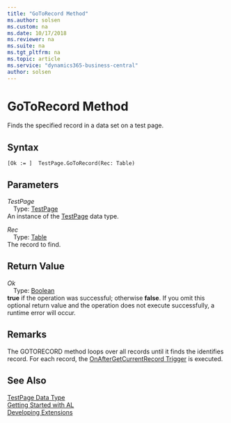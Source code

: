 ```yaml
---
title: "GoToRecord Method"
ms.author: solsen
ms.custom: na
ms.date: 10/17/2018
ms.reviewer: na
ms.suite: na
ms.tgt_pltfrm: na
ms.topic: article
ms.service: "dynamics365-business-central"
author: solsen
---
```

[//]: # (START>DO_NOT_EDIT)
[//]: # (IMPORTANT:Do not edit any of the content between here and the END>DO_NOT_EDIT.)
[//]: # (Any modifications should be made in the .xml files in the ModernDev repo.)
# GoToRecord Method
Finds the specified record in a data set on a test page.

## Syntax
```
[Ok := ]  TestPage.GoToRecord(Rec: Table)
```
## Parameters
*TestPage*  
&emsp;Type: [TestPage](testpage-data-type.md)  
An instance of the [TestPage](testpage-data-type.md) data type.  

*Rec*  
&emsp;Type: [Table](../table/table-data-type.md)  
The record to find.  


## Return Value
*Ok*  
&emsp;Type: [Boolean](../boolean/boolean-data-type.md)  
**true** if the operation was successful; otherwise **false**.  If you omit this optional return value and the operation does not execute successfully, a runtime error will occur.    


[//]: # (IMPORTANT: END>DO_NOT_EDIT)

## Remarks
The GOTORECORD method loops over all records until it finds the identifies record.  For each record, the [OnAfterGetCurrentRecord Trigger](../triggers/devenv-OnAfterGetCurrRecord-Trigger.md) is executed. 

## See Also
[TestPage Data Type](testpage-data-type.md)  
[Getting Started with AL](../devenv-get-started.md)  
[Developing Extensions](../devenv-dev-overview.md)